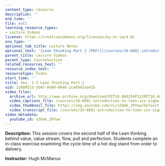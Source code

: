 ```yaml
---
content_type: resource
description: ''
end_time: ''
file: null
learning_resource_types:
- Lecture Videos
license: https://creativecommons.org/licenses/by-nc-sa/4.0/
ocw_type: ''
optional_tab_title: Lecture Notes
optional_text: '[Lean thinking Part 2 (PDF)](/courses/16-660j-introduction-to-lean-six-sigma-methods-january-iap-2012/resources/mit16_660jiap12_1-3part2)'
parent_title: Lecture Videos
parent_type: CourseSection
related_resources_text: ''
resource_index_text: ''
resourcetype: Video
start_time: ''
title: Ses. 1-3 Lean thinking Part 2
uid: 12080513-5b47-0e99-0646-2ce6942aa41b
video_files:
  archive_url: http://www.archive.org/download/MIT16.660JIAP12/MIT16_660JIAP12_ses1-3-2_300k.mp4
  video_captions_file: /courses/16-660j-introduction-to-lean-six-sigma-methods-january-iap-2012/865156a5a0565db09457d4d7401c126d_u3Umk_2PVuw.vtt
  video_thumbnail_file: https://img.youtube.com/vi/u3Umk_2PVuw/default.jpg
  video_transcript_file: /courses/16-660j-introduction-to-lean-six-sigma-methods-january-iap-2012/fab510eae2e38ec8c20569cbcda501ff_u3Umk_2PVuw.pdf
video_metadata:
  youtube_id: u3Umk_2PVuw
---
```


**Description:** This session covers the second half of the Lean thinking behind value, value stream, flow, pull and perfection. Students complete an in-class exercise examining the cycle time of a hot dog stand from order to delivery.

**Instructor:** Hugh McManus

